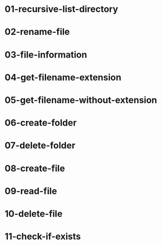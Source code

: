 # 01-recursive-list-directory
# 02-rename-file
# 03-file-information
# 04-get-filename-extension
# 05-get-filename-without-extension
# 06-create-folder
# 07-delete-folder
# 08-create-file
# 09-read-file
# 10-delete-file
# 11-check-if-exists